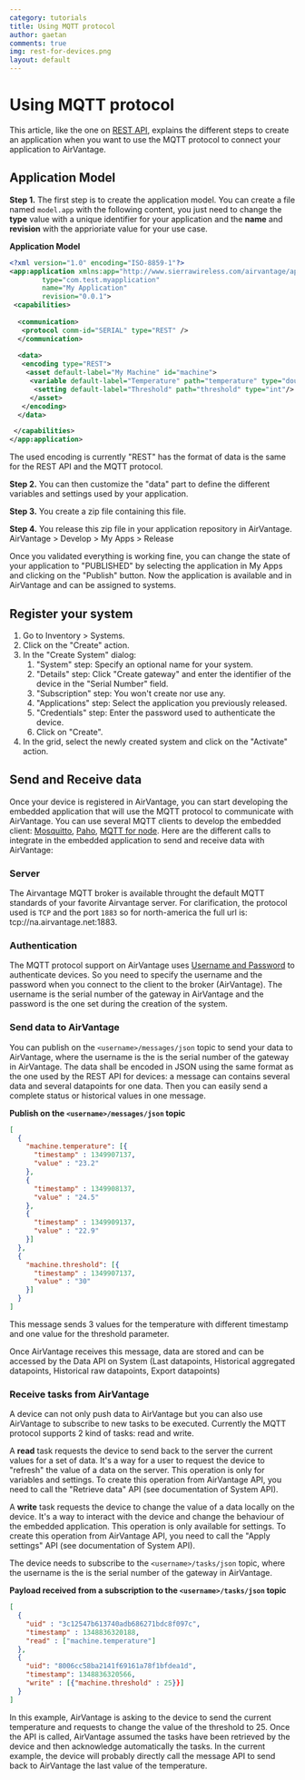 ```yaml
---
category: tutorials
title: Using MQTT protocol
author: gaetan
comments: true
img: rest-for-devices.png
layout: default
---
```


Using MQTT protocol
==========================

This article, like the one on [REST API](/tutorials/2013/07/05/rest-for-devices/), explains the different steps to create an application when you want to use the MQTT protocol to connect your application to AirVantage. 


Application Model
------------------------------------------------

__Step 1.__ The first step is to create the application model. You can create a file named `model.app` with the following content, you just need to change the __type__ value with a unique identifier for your application and the __name__ and __revision__ with the apprioriate value for your use case.

__Application Model__

~~~ xml
<?xml version="1.0" encoding="ISO-8859-1"?>
<app:application xmlns:app="http://www.sierrawireless.com/airvantage/application/1.0" 
        type="com.test.myapplication" 
        name="My Application" 
        revision="0.0.1">
 <capabilities>
  
  <communication>
   <protocol comm-id="SERIAL" type="REST" />
  </communication>
   
  <data>
   <encoding type="REST">
    <asset default-label="My Machine" id="machine">
     <variable default-label="Temperature" path="temperature" type="double"/>
      <setting default-label="Threshold" path="threshold" type="int"/>
     </asset>
   </encoding>
  </data>  

 </capabilities>
</app:application>
~~~

The used encoding is currently "REST" has the format of data is the same for the REST API and the MQTT protocol.

__Step 2.__ You can then customize the "data" part to define the different variables and settings used by your application.

__Step 3.__ You create a zip file containing this file.

__Step 4.__ You release this zip file in your application repository in AirVantage. AirVantage > Develop > My Apps > Release

Once you validated everything is working fine, you can change the state of your application to "PUBLISHED" by selecting the application in My Apps and clicking on the "Publish" button. 
Now the application is available and in AirVantage and can be assigned to systems.


Register your system
------------------------------------------------ 

1. Go to Inventory > Systems.
1. Click on the "Create" action.
1. In the "Create System" dialog:
    1. "System" step: Specify an optional name for your system.
    1. "Details" step: Click "Create gateway" and enter the identifier of the device in the "Serial Number" field.
    1. "Subscription" step: You won't create nor use any.
    1. "Applications" step: Select the application you previously released.
    1. "Credentials" step: Enter the password used to authenticate the device.
    1. Click on "Create".
1. In the grid, select the newly created system and click on the "Activate" action.


Send and Receive data
------------------------------------------------

Once your device is registered in AirVantage, you can start developing the embedded application that will use the MQTT protocol to communicate with AirVantage. You can use several MQTT clients to develop the embedded client: [Mosquitto](http://mosquitto.org/), [Paho](http://eclipse.org/paho/), [MQTT for node](https://github.com/adamvr/MQTT.js/). Here are the different calls to integrate in the embedded application to send and receive data with AirVantage:

### Server

The Airvantage MQTT broker is available throught the default MQTT standards of your favorite Airvantage server. For clarification, the protocol used is `TCP` and the port `1883` so for north-america the full url is: tcp://na.airvantage.net:1883.

### Authentication

The MQTT protocol support on AirVantage uses [Username and Password](http://public.dhe.ibm.com/software/dw/webservices/ws-mqtt/mqtt-v3r1.html#connect) to authenticate devices.
So you need to specify the username and the password when you connect to the client to the broker (AirVantage). The username is the serial number of the gateway in AirVantage and the password is the one set during the creation of the system.

### Send data to AirVantage

You can publish on the `<username>/messages/json` topic to send your data to AirVantage, where the username is the is the serial number of the gateway in AirVantage. The data shall be encoded in JSON using the same format as the one used by the REST API for devices: a message can contains several data and several datapoints for one data. Then you can easily send a complete status or historical values in one message.


__Publish on the `<username>/messages/json` topic__

~~~ json
[
  {
    "machine.temperature": [{
      "timestamp" : 1349907137, 
      "value" : "23.2"
    },
    {
      "timestamp" : 1349908137, 
      "value" : "24.5"
    },
    {
      "timestamp" : 1349909137, 
      "value" : "22.9"
    }]
  },
  {
    "machine.threshold": [{
      "timestamp" : 1349907137, 
      "value" : "30"
    }]
  }
]
~~~

This message sends 3 values for the temperature with different timestamp and one value for the threshold parameter.

Once AirVantage receives this message, data are stored and can be accessed by the Data API on System (Last datapoints, Historical aggregated datapoints, Historical raw datapoints, Export datapoints) 

### Receive tasks from AirVantage

A device can not only push data to AirVantage but you can also use AirVantage to subscribe to new tasks to be executed. Currently the MQTT protocol supports 2 kind of tasks: read and write.

A __read__ task requests the device to send back to the server the current values for a set of data. It's a way for a user to request the device to "refresh" the value of a data on the server. This operation is only for variables and settings. To create this operation from AirVantage API, you need to call the "Retrieve data" API (see documentation of System API).

A __write__ task requests the device to change the value of a data locally on the device. It's a way to interact with the device and change the behaviour of the embedded application. This operation is only available for settings. To create this operation from AirVantage API, you need to call the "Apply settings" API (see documentation of System API).

The device needs to subscribe to the `<username>/tasks/json` topic, where the username is the is the serial number of the gateway in AirVantage.

__Payload received from a subscription to the `<username>/tasks/json` topic__

~~~ json
[
  {
    "uid" : "3c12547b613740adb686271bdc8f097c",
    "timestamp" : 1348836320188,
    "read" : ["machine.temperature"]
  }, 
  {
    "uid": "8006cc58ba2141f69161a78f1bfdea1d",
    "timestamp": 1348836320566,
    "write" : [{"machine.threshold" : 25}}]
  }
] 
~~~

In this example, AirVantage is asking to the device to send the current temperature and requests to change the value of the threshold to 25. Once the API is called, AirVantage assumed the tasks have been retrieved by the device and then acknowledge automatically the tasks. In the current example, the device will probably directly call the message API to send back to AirVantage the last value of the temperature.
